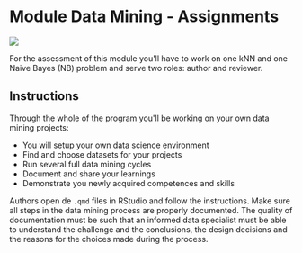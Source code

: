 # Module Data Mining - Assignments

![](https://thequotes.in/wp-content/uploads/2016/05/Albert-Einstein-Quotes-4.jpg)

<div class="lead">For the assessment of this module you'll have to work on one kNN and one Naive Bayes (NB) problem and serve two roles: author and reviewer.</div>

## Instructions

Through the whole of the program you'll be working on your own data mining projects:
* You will setup your own data science environment
* Find and choose datasets for your projects
* Run several full data mining cycles
* Document and share your learnings
* Demonstrate you newly acquired competences and skills

Authors open de `.qmd` files in RStudio and follow the instructions. Make sure all steps in the data mining process are properly documented. The quality of documentation must be such that an informed data specialist must be able to understand the challenge and the conclusions, the design decisions and the reasons for the choices made during the process.
